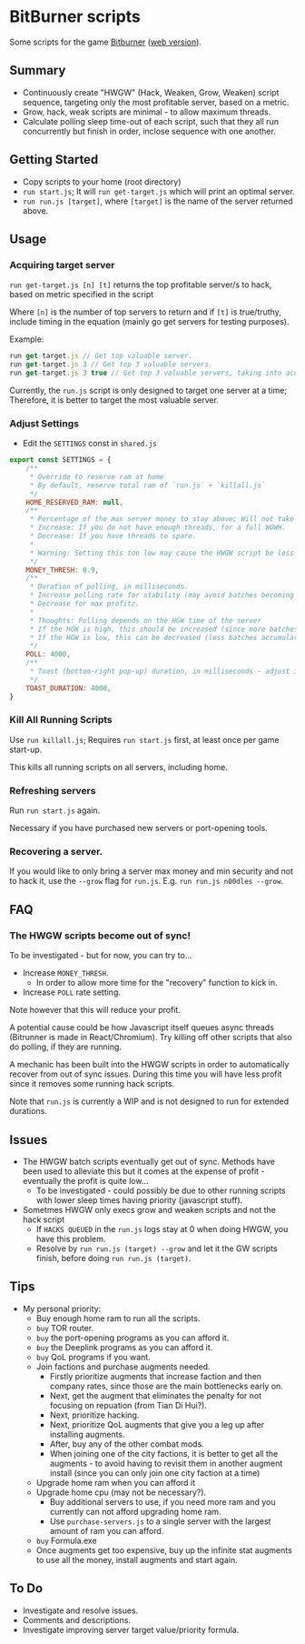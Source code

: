# BitBurner scripts

Some scripts for the game [Bitburner](https://store.steampowered.com/app/1812820/Bitburner/) ([web version](https://danielyxie.github.io/bitburner/)).

## Summary

* Continuously create "HWGW" (Hack, Weaken, Grow, Weaken) script sequence, targeting only the most profitable server, based on a metric.
* Grow, hack, weak scripts are minimal - to allow maximum threads.
* Calculate polling sleep time-out of each script, such that they all run concurrently but finish in order, inclose sequence with one another.

## Getting Started

* Copy scripts to your home (root directory)
* `run start.js`; It will `run get-target.js` which will print an optimal server.
* `run run.js [target]`, where `[target]` is the name of the server returned above.

## Usage

### Acquiring target server

`run get-target.js [n] [t]` returns the top profitable server/s to hack, based on metric specified in the script

Where `[n]` is the number of top servers to return and if `[t]` is true/truthy, include timing in the equation (mainly go get servers for testing purposes).

Example:
```js
run get-target.js // Get top valuable server.
run get-target.js 3 // Get top 3 valuable servers.
run get-target.js 3 true // Get top 3 valuable servers, taking into account the timing (the results may be different from the above).
```

Currently, the `run.js` script is only designed to target one server at a time; Therefore, it is better to target the most valuable server.

### Adjust Settings

* Edit the `SETTINGS` const in `shared.js`

```js
export const SETTINGS = {
    /**
     * Override to reserve ram at home
     * By default, reserve total ram of `run.js` + `killall.js`
     */
    HOME_RESERVED_RAM: null,
    /**
     * Percentage of the max server money to stay above; Will not take money if below this percentage.
     * Increase: If you do not have enough threads, for a full WGWH.
     * Decrease: If you have threads to spare.
     *
     * Warning: Setting this too low may cause the HWGW script be less efficient, due to the calculation (it has to cancel hack threads to recover).
     */
    MONEY_THRESH: 0.9,
    /**
     * Duration of polling, in milliseconds.
     * Increase polling rate for stability (may avoid batches becoming out of sync and taking more money than it should).
     * Decrease for max profitz.
     *
     * Thoughts: Polling depends on the HGW time of the server
     * If the HGW is high, this should be increased (since more batches will accumulate on the servers before the scripts are run and cleared)
     * If the HGW is low, this can be decreased (less batches accumulated before the scripts run)
     */
    POLL: 4000,
    /**
     * Toast (bottom-right pop-up) duration, in milliseconds - adjust if needed, if it is too slow/fast.
     */
    TOAST_DURATION: 4000,
}
```

### Kill All Running Scripts

Use `run killall.js`; Requires `run start.js` first, at least once per game start-up.

This kills all running scripts on all servers, including home.

### Refreshing servers

Run `run start.js` again.

Necessary if you have purchased new servers or port-opening tools.

### Recovering a server.

If you would like to only bring a server max money and min security and not to hack it, use the `--grow` flag for `run.js`.
E.g. `run run.js n00dles --grow`.

## FAQ

### The HWGW scripts become out of sync!

To be investigated - but for now, you can try to...
* Increase `MONEY_THRESH`.
	* In order to allow more time for the "recovery" function to kick in.
* Increase `POLL` rate setting.

Note however that this will reduce your profit.

A potential cause could be how Javascript itself queues async threads (Bitrunner is made in React/Chromium). Try killing off other scripts that also do polling, if they are running.

A mechanic has been built into the HWGW scripts in order to automatically recover from out of sync issues. During this time you will have less profit since it removes some running hack scripts.

Note that `run.js` is currently a WIP and is not designed to run for extended durations.

## Issues

* The HWGW batch scripts eventually get out of sync. Methods have been used to alleviate this but it comes at the expense of profit - eventually the profit is quite low...
  * To be investigated - could possibly be due to other running scripts with lower sleep times having priority (javascript stuff).
* Sometmes HWGW only execs grow and weaken scripts and not the hack script
	* If `HACKS QUEUED` in the `run.js` logs stay at 0 when doing HWGW, you have this problem.
	* Resolve by `run run.js (target) --grow` and let it the GW scripts finish, before doing `run run.js (target)`.

## Tips

* My personal priority:
	* Buy enough home ram to run all the scripts.
	* `buy` TOR router.
	* `buy` the port-opening programs as you can afford it.
	* `buy` the Deeplink programs as you can afford it.
	* `buy` QoL programs if you want.
	* Join factions and purchase augments needed.
		* Firstly prioritize augments that increase faction and then company rates, since those are the main bottlenecks early on.
		* Next, get the augment that eliminates the penalty for not focusing on repuation (from Tian Di Hui?).
		* Next, prioritize hacking.
		* Next, prioritize QoL augments that give you a leg up after installing augments.
		* After, buy any of the other combat mods.
		* When joining one of the city factions, it is better to get all the augments - to avoid having to revisit them in another augment install (since you can only join one city faction at a time)
	* Upgrade home ram when you can afford it
	* Upgrade home cpu (may not be necessary?).
		* Buy additional servers to use, if you need more ram and you currently can not afford upgrading home ram.
		* Use `purchase-servers.js` to a single server with the largest amount of ram you can afford.
	* `buy` Formula.exe
	* Once augments get too expensive, buy up the infinite stat augments to use all the money, install augments and start again.

## To Do

* Investigate and resolve issues.
* Comments and descriptions.
* Investigate improving server target value/priority formula.